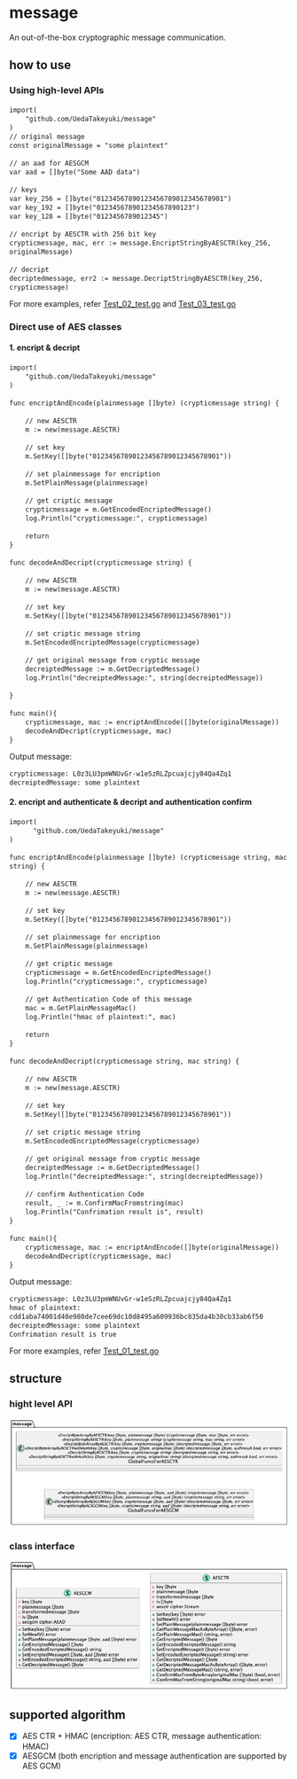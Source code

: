 # message

An out-of-the-box cryptographic message communication.

## how to use

### Using high-level APIs
```
import(
	"github.com/UedaTakeyuki/message"
)
// original message 
const originalMessage = "some plaintext"

// an aad for AESGCM
var aad = []byte("Some AAD data")

// keys
var key_256 = []byte("01234567890123456789012345678901")
var key_192 = []byte("012345678901234567890123")
var key_128 = []byte("0123456789012345")

// encript by AESCTR with 256 bit key
crypticmessage, mac, err := message.EncriptStringByAESCTR(key_256, originalMessage)

// decript 
decriptedmessage, err2 := message.DecriptStringByAESCTR(key_256, crypticmessage)
```
For more examples, refer [Test_02_test.go](test/Test_02_test.go) and [Test_03_test.go](test/Test_03_test.go)

### Direct use of AES classes
#### 1. encript & decript
```
import(
	"github.com/UedaTakeyuki/message"
)

func encriptAndEncode(plainmessage []byte) (crypticmessage string) {

	// new AESCTR
	m := new(message.AESCTR)

	// set key
	m.SetKey([]byte("01234567890123456789012345678901"))

	// set plainmessage for encription
	m.SetPlainMessage(plainmessage)

	// get criptic message
	crypticmessage = m.GetEncodedEncriptedMessage()
	log.Println("crypticmessage:", crypticmessage)

	return
}

func decodeAndDecript(crypticmessage string) {

	// new AESCTR
	m := new(message.AESCTR)

	// set key
	m.SetKey([]byte("01234567890123456789012345678901"))

	// set criptic message string
	m.SetEncodedEncriptedMessage(crypticmessage)

	// get original message from cryptic message
	decreiptedMessage := m.GetDecriptedMessage()
	log.Println("decreiptedMessage:", string(decreiptedMessage))

}

func main(){
	crypticmessage, mac := encriptAndEncode([]byte(originalMessage))
	decodeAndDecript(crypticmessage, mac)
}
```

Output message:   

```
crypticmessage: L0z3LU3pmWNUvGr-w1eSzRLZpcuajcjy84Qa4Zq1
decreiptedMessage: some plaintext
```
#### 2. encript and authenticate & decript and authentication confirm
```
import(
	  "github.com/UedaTakeyuki/message"
)

func encriptAndEncode(plainmessage []byte) (crypticmessage string, mac string) {

	// new AESCTR
	m := new(message.AESCTR)

	// set key
	m.SetKey([]byte("01234567890123456789012345678901"))

	// set plainmessage for encription
	m.SetPlainMessage(plainmessage)

	// get criptic message
	crypticmessage = m.GetEncodedEncriptedMessage()
	log.Println("crypticmessage:", crypticmessage)

	// get Authentication Code of this message
	mac = m.GetPlainMessageMac()
	log.Println("hmac of plaintext:", mac)

	return
}

func decodeAndDecript(crypticmessage string, mac string) {

	// new AESCTR
	m := new(message.AESCTR)

	// set key
	m.SetKey([]byte("01234567890123456789012345678901"))

	// set criptic message string
	m.SetEncodedEncriptedMessage(crypticmessage)

	// get original message from cryptic message
	decreiptedMessage := m.GetDecriptedMessage()
	log.Println("decreiptedMessage:", string(decreiptedMessage))

	// confirm Authentication Code
	result, _ := m.ConfirmMacFromstring(mac)
	log.Println("Confrimation result is", result)
}

func main(){
	crypticmessage, mac := encriptAndEncode([]byte(originalMessage))
	decodeAndDecript(crypticmessage, mac)
}
```

Output message:   

```
crypticmessage: L0z3LU3pmWNUvGr-w1eSzRLZpcuajcjy84Qa4Zq1
hmac of plaintext: cdd1aba74001d40e980de7cee69dc10d8495a609936bc835da4b30cb33ab6f50
decreiptedMessage: some plaintext
Confrimation result is true
```

For more examples, refer [Test_01_test.go](test/Test_01_test.go)

## structure
### hight level API
![](docs/global.png)

### class interface
![](docs/class.png)

## supported algorithm
- [x] AES CTR + HMAC (encription: AES CTR, message authentication: HMAC)
- [x] AESGCM (both encription and message authentication are supported by AES GCM)
